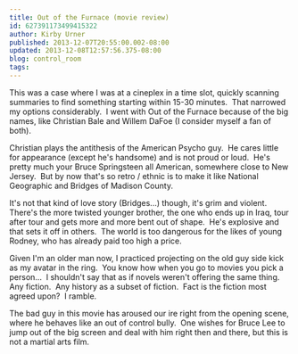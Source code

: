 ```yaml
---
title: Out of the Furnace (movie review)
id: 627391173499415322
author: Kirby Urner
published: 2013-12-07T20:55:00.002-08:00
updated: 2013-12-08T12:57:56.375-08:00
blog: control_room
tags: 
---
```


This was a case where I was at a cineplex in a time slot, quickly scanning summaries to find something starting within 15-30 minutes.  That narrowed my options considerably.  I went with Out of the Furnace because of the big names, like Christian Bale and Willem DaFoe (I consider myself a fan of both).

Christian plays the antithesis of the American Psycho guy.  He cares little for appearance (except he's handsome) and is not proud or loud.  He's pretty much your Bruce Springsteen all American, somewhere close to New Jersey.  But by now that's so retro / ethnic is to make it like National Geographic and Bridges of Madison County.

It's not that kind of love story (Bridges...) though, it's grim and violent.  There's the more twisted younger brother, the one who ends up in Iraq, tour after tour and gets more and more bent out of shape.  He's explosive and that sets it off in others.  The world is too dangerous for the likes of young Rodney, who has already paid too high a price.

Given I'm an older man now, I practiced projecting on the old guy side kick as my avatar in the ring.  You know how when you go to movies you pick a person...  I shouldn't say that as if novels weren't offering the same thing.  Any fiction.  Any history as a subset of fiction.  Fact is the fiction most agreed upon?  I ramble.

The bad guy in this movie has aroused our ire right from the opening scene, where he behaves like an out of control bully.  One wishes for Bruce Lee to jump out of the big screen and deal with him right then and there, but this is not a martial arts film.